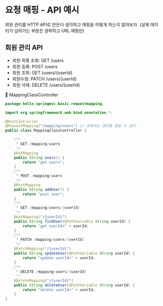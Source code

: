 # 요청 매핑 - API 예시

회원 관리를 HTTP API로 만든다 생각하고 매핑을 어떻게 하는지 알아보자.
(실제 데이터가 넘어가는 부분은 생략하고 URL 매핑만)

## 회원 관리 API
- 회원 목록 조회: GET    /users
- 회원 등록: POST    /users
- 회원 조회: GET      /users/{userId}
- 회원수정: PATCH /users/{userId} 
- 회원 삭제: DELETE /users/{userId}

📄 MappingClassController

```java
package hello.springmvc.basic.requestmapping;

import org.springframework.web.bind.annotation.*;

@RestController
@RequestMapping("/mapping/users") // 중복되는 경로를 줄일 수 있다.
public class MappingClassController {

    /**
     * GET /mapping/users
     */
    @GetMapping
    public String users() {
        return "get users";
    }
    /**
     * POST /mapping/users
     */
    @PostMapping
    public String addUser() {
        return "post user";
    }
    /**
     * GET /mapping/users/{userId}
     */
    @GetMapping("/{userId}")
    public String findUser(@PathVariable String userId) {
        return "get userId=" + userId;
    }
    /**
     * PATCH /mapping/users/{userId}
     */
    @PatchMapping("/{userId}")
    public String updateUser(@PathVariable String userId) {
        return "update userId=" + userId;
    }
    /**
     * DELETE /mapping/users/{userId}
     */
    @DeleteMapping("/{userId}")
    public String deleteUser(@PathVariable String userId) {
        return "delete userId=" + userId;
    }
}
```